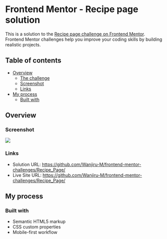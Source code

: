 # Frontend Mentor - Recipe page solution

This is a solution to the [Recipe page challenge on Frontend Mentor](https://www.frontendmentor.io/challenges/recipe-page-KiTsR8QQKm). Frontend Mentor challenges help you improve your coding skills by building realistic projects.

## Table of contents

- [Overview](#overview)
  - [The challenge](#the-challenge)
  - [Screenshot](#screenshot)
  - [Links](#links)
- [My process](#my-process)
  - [Built with](#built-with)

## Overview

### Screenshot

![](images/screenshot.jpg)

### Links

- Solution URL: https://github.com/Wanjiru-M/frontend-mentor-challenges/Recipe_Page/
- Live Site URL: https://github.com/Wanjiru-M/frontend-mentor-challenges/Recipe_Page/

## My process

### Built with

- Semantic HTML5 markup
- CSS custom properties
- Mobile-first workflow
